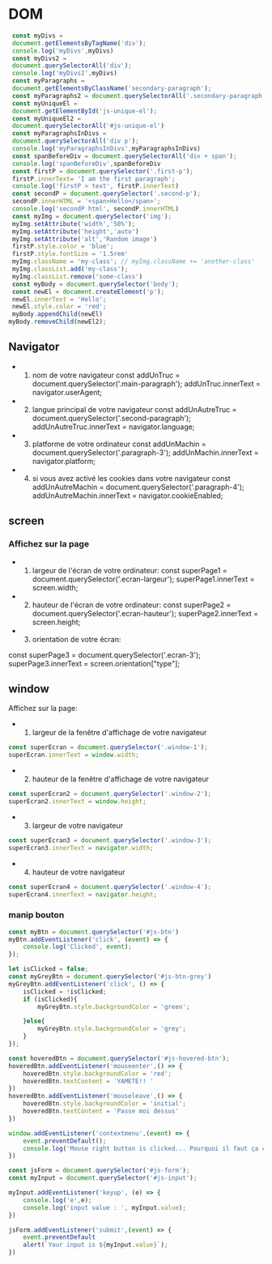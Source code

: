 # DOM
```javascript
 const myDivs = 
 document.getElementsByTagName('div');
 console.log('myDivs',myDivs)
 const myDivs2 = 
 document.querySelectorAll('div');
 console.log('myDivs2',myDivs)
 const myParagraphs =
 document.getElementsByClassName('secondary-paragraph');
 const myParagraphs2 = document.querySelectorAll('.secondary-paragraph')
 const myUniqueEl = 
 document.getElementById('js-unique-el');
 const myUniqueEl2 =
 document.querySelectorAll('#js-unique-el')
 const myParagraphsInDivs =
 document.querySelectorAll('div p');
 console.log('myParagraphsInDivs',myParagraphsInDivs)
 const spanBeforeDiv = document.querySelectorAll('div + span');
 console.log('spanBeforeDiv',spanBeforeDiv
 const firstP = document.querySelector('.first-p');
 firstP.innerText= 'I am the first paragraph';
 console.log('firstP > text', firstP.innerText)
 const secondP = document.querySelector('.second-p');
 secondP.innerHTML = '<span>Hello</span>';
 console.log('secondP html', secondP.innerHTML)
 const myImg = document.querySelector('img');
 myImg.setAttribute('width','50%');
 myImg.setAttribute('height','auto')
 myImg.setAttribute('alt','Random image')
 firstP.style.color = 'blue';
 firstP.style.fontSize = '1.5rem'
 myImg.className = 'my-class'; // myImg.className += 'another-class'
 myImg.classList.add('my-class');
 myImg.classList.remove('some-class')
 const myBody = document.querySelector('body');
 const newEl = document.createElement('p');
 newEl.innerText = 'Hello';
 newEl.style.color = 'red';
 myBody.appendChild(newEl)
myBody.removeChild(newEl2);
```
## Navigator
 * 1. nom de votre navigateur
const addUnTruc = document.querySelector('.main-paragraph');
addUnTruc.innerText = navigator.userAgent;

 * 2. langue principal de votre navigateur
const addUnAutreTruc = document.querySelector('.second-paragraph');
addUnAutreTruc.innerText = navigator.language;

 * 3. platforme de votre ordinateur
const addUnMachin = document.querySelector('.paragraph-3');
addUnMachin.innerText = navigator.platform;

* 4. si vous avez activé les cookies dans votre navigateur
const addUnAutreMachin = document.querySelector('.paragraph-4');
addUnAutreMachin.innerText = navigator.cookieEnabled;

## screen

 ### Affichez sur la page
* 1. largeur de l'écran de votre ordinateur:
const superPage1 = document.querySelector('.ecran-largeur');
superPage1.innerText = screen.width;

* 2. hauteur de l'écran de votre ordinateur:
const superPage2 = document.querySelector('.ecran-hauteur');
superPage2.innerText = screen.height;

* 3. orientation de votre écran:

const superPage3 = document.querySelector('.ecran-3');
superPage3.innerText = screen.orientation["type"];

## window
 Affichez sur la page:
 * 1. largeur de la fenêtre d'affichage de votre navigateur

```javascript
const superEcran = document.querySelector('.window-1');
superEcran.innerText = window.width;
```

 * 2. hauteur de la fenêtre d'affichage de votre navigateur

```javascript
const superEcran2 = document.querySelector('.window-2');
superEcran2.innerText = window.height;
```

 * 3. largeur de votre navigateur

```javascript
const superEcran3 = document.querySelector('.window-3');
superEcran3.innerText = navigator.width;
```

 * 4. hauteur de votre navigateur
```javascript
const superEcran4 = document.querySelector('.window-4');
superEcran4.innerText = navigator.height;
```


### manip bouton


```javascript
const myBtn = document.querySelector('#js-btn')
myBtn.addEventListener('click', (event) => {
    console.log('Clicked', event);
});

let isClicked = false;
const myGreyBtn = document.querySelector('#js-btn-grey')
myGreyBtn.addEventListener('click', () => {
    isClicked = !isClicked;
    if (isClicked){
        myGreyBtn.style.backgroundColor = 'green';

    }else{
        myGreyBtn.style.backgroundColor = 'grey';
    }
});

const hoveredBtn = document.querySelector('#js-hovered-btn');
hoveredBtn.addEventListener('mouseenter',() => {
    hoveredBtn.style.backgroundColor = 'red';
    hoveredBtn.textContent = 'YAMETE!! '
})
hoveredBtn.addEventListener('mouseleave',() => {
    hoveredBtn.style.backgroundColor = 'initial';
    hoveredBtn.textContent = 'Passe moi dessus'
})

window.addEventListener('contextmenu',(event) => {
    event.preventDefault();
    console.log('Mouse right button is clicked... Pourquoi il faut ça ce fdp');
})

const jsForm = document.querySelector('#js-form');
const myInput = document.querySelector('#js-input');

myInput.addEventListener('keyup', (e) => {
    console.log('e',e);
    console.log('input value : ', myInput.value);
})

jsForm.addEventListener('submit',(event) => {
    event.preventDefault
    alert(`Your input is ${myInput.value}`);
})
```